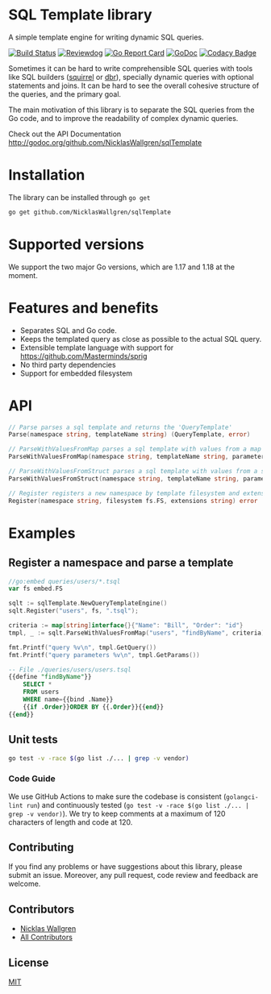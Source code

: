 # SQL Template library

A simple template engine for writing dynamic SQL queries.

[![Build Status](https://github.com/NicklasWallgren/sqlTemplate/workflows/Test/badge.svg)](https://github.com/NicklasWallgren/sqlTemplate/actions?query=workflow%3ATest)
[![Reviewdog](https://github.com/NicklasWallgren/sqlTemplate/workflows/reviewdog/badge.svg)](https://github.com/NicklasWallgren/sqlTemplate/actions?query=workflow%3Areviewdog)
[![Go Report Card](https://goreportcard.com/badge/github.com/NicklasWallgren/sqlTemplate)](https://goreportcard.com/report/github.com/NicklasWallgren/sqlTemplate)
[![GoDoc](https://godoc.org/github.com/NicklasWallgren/sqlTemplate?status.svg)](https://godoc.org/github.com/NicklasWallgren/sqlTemplate)
[![Codacy Badge](https://api.codacy.com/project/badge/Grade/cabd5fbbcde543ec959fb4a3581600ed)](https://app.codacy.com/gh/NicklasWallgren/sqlTemplate?utm_source=github.com&utm_medium=referral&utm_content=NicklasWallgren/sqlTemplate&utm_campaign=Badge_Grade)

Sometimes it can be hard to write comprehensible SQL queries with tools like SQL builders ([squirrel](https://github.com/Masterminds/squirrel)
or [dbr](https://github.com/gocraft/dbr)), specially dynamic queries with optional statements and joins.
It can be hard to see the overall cohesive structure of the queries, and the primary goal.

The main motivation of this library is to separate the SQL queries from the Go code, and to improve the readability of complex dynamic queries.

Check out the API Documentation http://godoc.org/github.com/NicklasWallgren/sqlTemplate

# Installation
The library can be installed through `go get`
```bash
go get github.com/NicklasWallgren/sqlTemplate
```

# Supported versions
We support the two major Go versions, which are 1.17 and 1.18 at the moment.

# Features and benefits
- Separates SQL and Go code.
- Keeps the templated query as close as possible to the actual SQL query.
- Extensible template language with support for https://github.com/Masterminds/sprig
- No third party dependencies
- Support for embedded filesystem

# API
```go
// Parse parses a sql template and returns the 'QueryTemplate'
Parse(namespace string, templateName string) (QueryTemplate, error)

// ParseWithValuesFromMap parses a sql template with values from a map and returns the 'QueryTemplate'
ParseWithValuesFromMap(namespace string, templateName string, parameters map[string]interface{}) (QueryTemplate, error)

// ParseWithValuesFromStruct parses a sql template with values from a struct and returns the 'QueryTemplate'
ParseWithValuesFromStruct(namespace string, templateName string, parameters interface{}) (QueryTemplate, error)

// Register registers a new namespace by template filesystem and extension
Register(namespace string, filesystem fs.FS, extensions string) error
```

# Examples 

## Register a namespace and parse a template
```go
//go:embed queries/users/*.tsql
var fs embed.FS

sqlt := sqlTemplate.NewQueryTemplateEngine()
sqlt.Register("users", fs, ".tsql");

criteria := map[string]interface{}{"Name": "Bill", "Order": "id"}
tmpl, _ := sqlt.ParseWithValuesFromMap("users", "findByName", criteria)

fmt.Printf("query %v\n", tmpl.GetQuery())
fmt.Printf("query parameters %v\n", tmpl.GetParams())
```

```sql
-- File ./queries/users/users.tsql
{{define "findByName"}}
    SELECT *
    FROM users
    WHERE name={{bind .Name}}
    {{if .Order}}ORDER BY {{.Order}}{{end}}
{{end}}
```

## Unit tests
```bash
go test -v -race $(go list ./... | grep -v vendor)
```

### Code Guide

We use GitHub Actions to make sure the codebase is consistent (`golangci-lint run`) and continuously tested (`go test -v -race $(go list ./... | grep -v vendor)`). We try to keep comments at a maximum of 120 characters of length and code at 120.

## Contributing

If you find any problems or have suggestions about this library, please submit an issue. Moreover, any pull request, code review and feedback are welcome.

## Contributors
- [Nicklas Wallgren](https://github.com/NicklasWallgren)
- [All Contributors][link-contributors]

[link-contributors]: ../../contributors

## License

[MIT](./LICENSE)